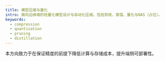 ```yaml
---
title: 模型压缩与量化
intro: 面向边缘端的轻量化模型设计与自动化压缩，包括剪枝、蒸馏、量化与NAS（占位）。
keywords:
  - compression
  - quantization
  - pruning
  - distillation
---
```

本方向致力于在保证精度的前提下降低计算与存储成本，提升端侧可部署性。 